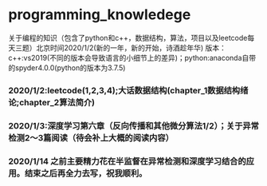# programming_knowledege
关于编程的知识（包含了python和c++，数据结构，算法，项目以及leetcode每天三题）北京时间2020/1/2(新的一年，新的开始，诗酒趁年华)
  版本：c++:vs2019(不同的版本会导致语言的小细节上的差异)；python:anaconda自带的spyder4.0.0(python的版本为3.7.5)
### 2020/1/2:leetcode(1,2,3,4);大话数据结构(chapter_1数据结构绪论;chapter_2算法简介)
### 2020/1/3:深度学习第六章（反向传播和其他微分算法1/2）；关于异常检测2～3篇阅读（待会补上大概的阅读内容）
### 2020/1/14 之前主要精力花在半监督在异常检测和深度学习结合的应用。结束之后再全力去写，祝我顺利。
